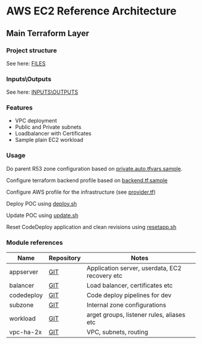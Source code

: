 # AWS EC2 Reference Architecture

## Main Terraform Layer

### Project structure

See here: [FILES](FILES.md)

### Inputs\Outputs

See here: [INPUTS\OUTPUTS](INOUT.md)

### Features

* VPC deployment
* Public and Private subnets
* Loadbalancer with Certificates
* Sample plain EC2 workload

### Usage

Do parent R53 zone configuration based on [private.auto.tfvars.sample](private.auto.tfvars.sample).

Configure terraform backend profile based on [backend.tf.sample](backend.tf.sample)

Configure AWS profile for the infrastructure (see [provider.tf](provider.tf))

Deploy POC using [deploy.sh](deploy.sh)

Update POC using [update.sh](update.sh)

Reset CodeDeploy application and clean revisions using [resetapp.sh](resetapp.sh)

### Module references

| Name | Repository | Notes |
| --- | --- | --- |
| appserver | [GIT][appserver] | Application server, userdata, EC2 recovery etc |
| balancer | [GIT][balancer] | Load balancer, certificates etc |
| codedeploy | [GIT][codedeploy] | Code deploy pipelines for dev |
| subzone | [GIT][subzone] | Internal zone configurations |
| workload | [GIT][workload] | arget groups, listener rules, aliases etc |
| vpc-ha-2x | [GIT][vpc-ha-2x] | VPC, subnets, routing |


[appserver]: https://github.com/btower-labz/terraform-aws-btlabz-arch-ref-ec2-appserver-module
[balancer]: https://github.com/btower-labz/terraform-aws-btlabz-arch-ref-ec2-balancer-module
[codedeploy]: https://github.com/btower-labz/terraform-aws-btlabz-arch-ref-ec2-codedeploy-module
[subzone]: https://github.com/btower-labz/terraform-aws-btlabz-arch-ref-ec2-subzone-module
[workload]: https://github.com/btower-labz/terraform-aws-btlabz-arch-ref-ec2-workload-module
[vpc-ha-2x]: https://github.com/btower-labz/terraform-aws-btlabz-vpc-ha-2x
